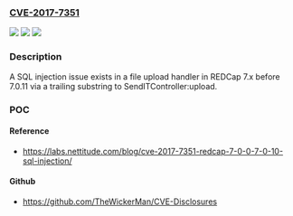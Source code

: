 ### [CVE-2017-7351](https://cve.mitre.org/cgi-bin/cvename.cgi?name=CVE-2017-7351)
![](https://img.shields.io/static/v1?label=Product&message=n%2Fa&color=blue)
![](https://img.shields.io/static/v1?label=Version&message=n%2Fa&color=blue)
![](https://img.shields.io/static/v1?label=Vulnerability&message=n%2Fa&color=brighgreen)

### Description

A SQL injection issue exists in a file upload handler in REDCap 7.x before 7.0.11 via a trailing substring to SendITController:upload.

### POC

#### Reference
- https://labs.nettitude.com/blog/cve-2017-7351-redcap-7-0-0-7-0-10-sql-injection/

#### Github
- https://github.com/TheWickerMan/CVE-Disclosures

